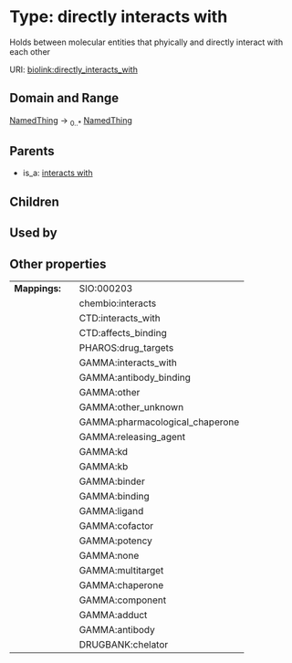 
# Type: directly interacts with


Holds between molecular entities that phyically and directly interact with each other

URI: [biolink:directly_interacts_with](https://w3id.org/biolink/vocab/directly_interacts_with)


## Domain and Range

[NamedThing](NamedThing.md) ->  <sub>0..*</sub> [NamedThing](NamedThing.md)

## Parents

 *  is_a: [interacts with](interacts_with.md)

## Children


## Used by


## Other properties

|  |  |  |
| --- | --- | --- |
| **Mappings:** | | SIO:000203 |
|  | | chembio:interacts |
|  | | CTD:interacts_with |
|  | | CTD:affects_binding |
|  | | PHAROS:drug_targets |
|  | | GAMMA:interacts_with |
|  | | GAMMA:antibody_binding |
|  | | GAMMA:other |
|  | | GAMMA:other_unknown |
|  | | GAMMA:pharmacological_chaperone |
|  | | GAMMA:releasing_agent |
|  | | GAMMA:kd |
|  | | GAMMA:kb |
|  | | GAMMA:binder |
|  | | GAMMA:binding |
|  | | GAMMA:ligand |
|  | | GAMMA:cofactor |
|  | | GAMMA:potency |
|  | | GAMMA:none |
|  | | GAMMA:multitarget |
|  | | GAMMA:chaperone |
|  | | GAMMA:component |
|  | | GAMMA:adduct |
|  | | GAMMA:antibody |
|  | | DRUGBANK:chelator |

